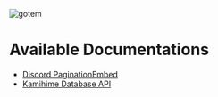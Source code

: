 ![gotem](https://i.makeagif.com/media/7-17-2016/Ei6l_i.gif)

# Available Documentations
- [Discord PaginationEmbed](https://docs.thegzm.space/discord-paginationembed)
- [Kamihime Database API](https://docs.thegzm.space/kamihime-database)
